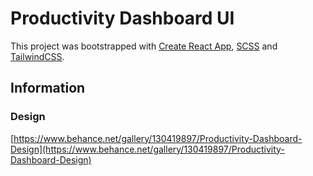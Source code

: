 # Productivity Dashboard UI

This project was bootstrapped with [Create React App](https://github.com/facebook/create-react-app), [SCSS](https://sass-lang.com/documentation) and [TailwindCSS](https://tailwindcss.com).

## Information

### Design

[https://www.behance.net/gallery/130419897/Productivity-Dashboard-Design](https://www.behance.net/gallery/130419897/Productivity-Dashboard-Design)
